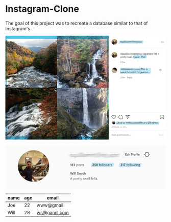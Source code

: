 # Instagram-Clone

The goal of this project was to recreate a database similar to that of Instagram's 

![](Images/Image%20Section.jpg)

![](Images/User%20Section.jpg)



name | age | email
-----|-----|----------
 Joe | 22  | www@gmail
 Will| 28  | ws@gamil.com
